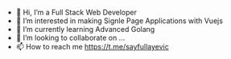 - 👋 Hi, I’m a Full Stack Web Developer
- 👀 I’m interested in making Signle Page Applications with Vuejs
- 🌱 I’m currently learning Advanced Golang
- 💞️ I’m looking to collaborate on ...
- 📫 How to reach me https://t.me/sayfullayevic
